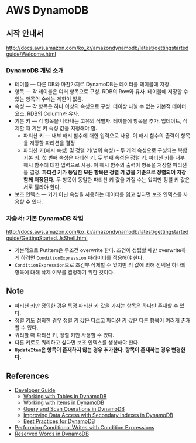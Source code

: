 # AWS DynamoDB

## 시작 안내서

http://docs.aws.amazon.com/ko_kr/amazondynamodb/latest/gettingstartedguide/Welcome.html

### DynamoDB 개념 소개

- 테이블 — 다른 DB와 마찬가지로 DynamoDB는 데이터를 테이블에 저장. 
- 항목 — 각 테이블은 여러 항목으로 구성. RDB의 Row와 유사. 테이블에 저장할 수 있는 항목의 수에는 제한이 없음.
- 속성 — 각 항목은 하나 이상의 속성으로 구성. 더이상 나뉠 수 없는 기본적 데이터 요소. RDB의 Column과 유사.
- 기본 키 — 각 항목을 나타내는 고유의 식별자. 테이블에 항목을 추가, 업데이트, 삭제할 때 기본 키 속성 값을 지정해야 함.
  - 파티션 키 — 내부 해시 함수에 대한 입력으로 사용. 이 해시 함수의 출력이 항목을 저장할 파티션을 결정
  - 파티션 키(해시 속성) 및 정렬 키(범위 속성) - 두 개의 속성으로 구성되는 복합 기본 키. 첫 번째 속성은 파티션 키. 두 번째 속성은 정렬 키. 파티션 키를 내부 해시 함수에 대한 입력으로 사용. 이 해시 함수의 출력이 항목을 저장할 파티션을 결정. **파티션 키가 동일한 모든 항목은 정렬 키 값을 기준으로 정렬되어 저장 함께 저장된다.** 두 항목이 동일한 파티션 키 값을 가질 수는 있지만 정렬 키 값은 서로 달라야 한다.
- 보조 인덱스 — 키가 아닌 속성을 사용하는 데이터를 읽고 싶다면 보조 인덱스를 사용할 수 있다.

### 자습서: 기본 DynamoDB 작업

http://docs.aws.amazon.com/ko_kr/amazondynamodb/latest/gettingstartedguide/GettingStarted.JsShell.html

- 기본적으로 PutItem은 무조건 overwrite 한다. 조건이 성립할 때만 overwrite하게 하려면 `ConditionExpression` 파라미터를 적용해야 한다.
- `ConditionExpression`으로 조건부 삭제할 수 있지만 키 값에 의해 선택된 하나의 항목에 대해 삭제 여부를 결정하기 위한 것이다.

## Note

- 파티션 키만 정의한 경우 특정 파티션 키 값을 가지는 항목은 하나만 존재할 수 있다.
- 정렬 키도 정의한 경우 정렬 키 값은 다르고 파티션 키 값은 다른 항목이 여러개 존재할 수 있다.
- 쿼리할 때 파티션 키, 정렬 키만 사용할 수 있다.
- 다른 키로도 쿼리하고 싶다면 보조 인덱스를 생성해야 한다.
- **`UpdateItem`은 항목이 존재하지 않는 경우 추가한다. 항목이 존재하는 경우 변경한다.**

## References

- [Developer Guide](http://docs.aws.amazon.com/amazondynamodb/latest/developerguide/Introduction.html)
  - [Working with Tables in DynamoDB](http://docs.aws.amazon.com/amazondynamodb/latest/developerguide/WorkingWithTables.html)
  - [Working with Items in DynamoDB](http://docs.aws.amazon.com/amazondynamodb/latest/developerguide/WorkingWithItems.html#WorkingWithItems.AtomicCounters)
  - [Query and Scan Operations in DynamoDB](http://docs.aws.amazon.com/amazondynamodb/latest/developerguide/QueryAndScan.html)
  - [Improving Data Access with Secondary Indexes in DynamoDB](http://docs.aws.amazon.com/amazondynamodb/latest/developerguide/SecondaryIndexes.html)
  - [Best Practices for DynamoDB](http://docs.aws.amazon.com/amazondynamodb/latest/developerguide/BestPractices.html)
- [Performing Conditional Writes with Condition Expressions](http://docs.aws.amazon.com/amazondynamodb/latest/developerguide/Expressions.SpecifyingConditions.html)
- [Reserved Words in DynamoDB](http://docs.aws.amazon.com/amazondynamodb/latest/developerguide/ReservedWords.html)

